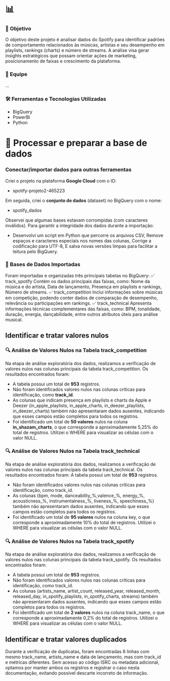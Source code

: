 # 📊 

### 🎯 Objetivo
O objetivo deste projeto é analisar dados do Spotify para identificar padrões de comportamento relacionados às músicas, artistas e seu desempenho em playlists, rankings (charts) e número de streams. A análise visa gerar insights estratégicos que possam orientar ações de marketing, posicionamento de faixas e crescimento da plataforma.

### 👥 Equipe
...

### 🛠️ Ferramentas e Tecnologias Utilizadas
- BigQuery
- PowerBi
- Python

# 🔧 Processar e preparar a base de dados

### Conectar/importar dados para outras ferramentas

Criei o projeto na plataforma **Google Cloud** com o ID:
- spotify-projeto2-465223

Em seguida, criei o **conjunto de dados** (dataset) no BigQuery com o nome:
- spotify_dados

Observei que algumas bases estavam corrompidas (com caracteres inválidos). Para garantir a integridade dos dados durante a importação:

- Desenvolvi um script em Python que percorre os arquivos CSV, Remove espaços e caracteres especiais nos nomes das colunas, Corrige a codificação para UTF-8, E salva novas versões limpas para facilitar a leitura pelo BigQuery.

### 📂 Bases de Dados Importadas
Foram importadas e organizadas três principais tabelas no BigQuery:
✅ track_spotify
Contém os dados principais das faixas, como: Nome da música e do artista, Data de lançamento, Presença em playlists e rankings, Número de streams.
✅ track_competition
Inclui informações sobre músicas em competição, podendo conter dados de comparação de desempenho, relevância ou participações em rankings.
✅ track_technical
Apresenta informações técnicas complementares das faixas, como: BPM, tonalidade, duração, energia, dançabilidade, entre outros atributos úteis para análise musical.

## Identificar e tratar valores nulos

### 🔍 Análise de Valores Nulos na Tabela track_competition
Na etapa de análise exploratória dos dados, realizamos a verificação de valores nulos nas colunas principais da tabela track_competition. Os resultados encontrados foram:
- A tabela possui um total de **953** registros.
- Não foram identificados valores nulos nas colunas críticas para identificação, como **track_id**.
- As colunas que indicam presença em playlists e charts da Apple e Deezer (in_apple_playlists, in_apple_charts, in_deezer_playlists, in_deezer_charts) também não apresentaram dados ausentes, indicando que esses campos estão completos para todos os registros.
- Foi identificado um total de **50 valores** nulos na coluna **in_shazam_charts**, o que corresponde a aproximadamente 5,25% do total de registros. Utilizei o WHERE para visualizar as células com o valor NULL.

### 🔍 Análise de Valores Nulos na Tabela track_technical
Na etapa de análise exploratória dos dados, realizamos a verificação de valores nulos nas colunas principais da tabela track_technical. Os resultados encontrados foram:
A tabela possui um total de **953** registros.
- Não foram identificados valores nulos nas colunas críticas para identificação, como track_id.
- As colunas (bpm, mode, danceability_%,valence_%, energy_%, acousticness_%, instrumentalness_%, liveness_%, speechiness_%) também não apresentaram dados ausentes, indicando que esses campos estão completos para todos os registros.
- Foi identificado um total de **95 valores** nulos na coluna key, o que corresponde a aproximadamente 10% do total de registros. Utilizei o WHERE para visualizar as células com o valor NULL.

### 🔍 Análise de Valores Nulos na Tabela track_spotify
Na etapa de análise exploratória dos dados, realizamos a verificação de valores nulos nas colunas principais da tabela track_spotify. Os resultados encontrados foram:
- A tabela possui um total de **953** registros.
- Não foram identificados valores nulos nas colunas críticas para identificação, como track_id.
- As colunas (artists_name, artist_count, released_year, released_month, released_day, in_spotify_playlists, in_spotify_charts, streams) também não apresentaram dados ausentes, indicando que esses campos estão completos para todos os registros.
- Foi identificado um total de **2 valores** nulos na coluna track_name, o que corresponde a aproximadamente 0,2% do total de registros.  Utilizei o WHERE para visualizar as células com o valor NULL.

## Identificar e tratar valores duplicados

Durante a verificação de duplicatas, foram encontradas 6 linhas com mesmo track_name, artists_name e data de lançamento, mas com track_id e métricas diferentes. Sem acesso ao código ISRC ou metadata adicional, optamos por manter ambos os registros e registrar o caso nesta documentação, evitando possível descarte incorreto de informação.